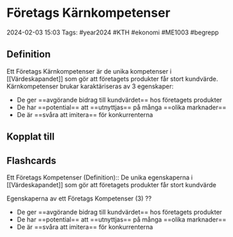 # Företags Kärnkompetenser

2024-02-03 15:03
Tags: #year2024 #KTH #ekonomi #ME1003 #begrepp

## Definition

Ett Företags Kärnkompetenser är de unika kompetenser i [[Värdeskapandet]] som gör att företagets produkter får stort kundvärde. Kärnkompetenser brukar karaktäriseras av 3 egenskaper:

- De ger ==avgörande bidrag till kundvärdet== hos företagets produkter
- De har ==potential== att ==utnyttjas== på många ==olika marknader==
- De är ==svåra att imitera== för konkurrenterna

## Kopplat till

## Flashcards

Ett Företags Kompetenser (Definition):: De unika egenskaperna i [[Värdeskapandet]] som gör att företagets produkter får stort kundvärde
<!--SR:!2024-02-11,3,250!2024-02-11,2,248-->

Egenskaperna av ett Företags Kompetenser (3)
??
- De ger ==avgörande bidrag till kundvärdet== hos företagets produkter
- De har ==potential== att ==utnyttjas== på många ==olika marknader==
- De är ==svåra att imitera== för konkurrenterna
<!--SR:!2024-02-12,2,230!2024-02-15,9,250-->
